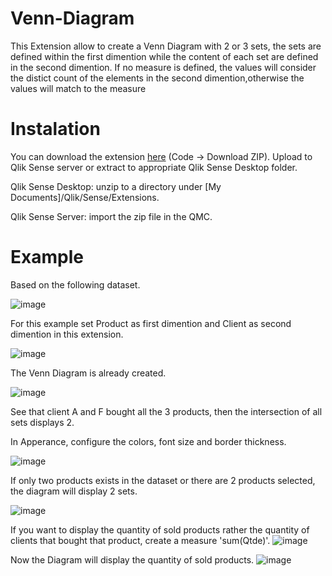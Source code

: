# Venn-Diagram
This Extension allow to create a Venn Diagram with 2 or 3 sets, the sets are defined within the first dimention while the content of each set are defined in the second dimention. If no measure is defined, the values will consider the distict count of the elements in the second dimention,otherwise the values will match to the measure

# Instalation
You can download the extension [here](https://github.com/ArturTrautenmuller/Venn-Diagram) (Code -> Download ZIP). Upload to Qlik Sense server or extract to appropriate Qlik Sense Desktop folder.

Qlik Sense Desktop: unzip to a directory under [My Documents]/Qlik/Sense/Extensions.

Qlik Sense Server: import the zip file in the QMC.

# Example
Based on the following dataset.

![image](https://user-images.githubusercontent.com/39464553/178123564-ca55dc75-4c64-4219-8450-7bc4380d6fb1.png)

For this example set Product as first dimention and Client as second dimention in this extension.

![image](https://user-images.githubusercontent.com/39464553/178123708-bbea1752-0468-4e5c-ae84-487690db91f7.png)

The Venn Diagram is already created.

![image](https://user-images.githubusercontent.com/39464553/178123730-a03024bf-3cac-4f28-a34d-e1ba82106e44.png)

See that client A and F bought all the 3 products, then the intersection of all sets displays 2.

In Apperance, configure the colors, font size and border thickness.

![image](https://user-images.githubusercontent.com/39464553/178123878-69cd9971-8059-4c44-b67d-28b1dbbe8344.png)

If only two products exists in the dataset or there are 2 products selected, the diagram will display 2 sets.

![image](https://user-images.githubusercontent.com/39464553/178123919-94826c2f-ce69-4799-a876-ef0a3bdaecc3.png)

If you want to display the quantity of sold products rather the quantity of clients that bought that product, create a measure 'sum(Qtde)'.
![image](https://user-images.githubusercontent.com/39464553/178124031-68c0a8bb-6aff-4c8b-8246-0038b2fbf51c.png)

Now the Diagram will display the quantity of sold products.
![image](https://user-images.githubusercontent.com/39464553/178124043-98866bbd-b266-4f77-a5e5-c5af9dbfe9b2.png)





